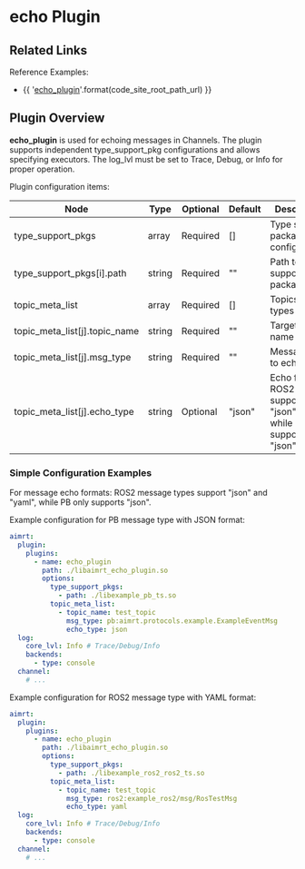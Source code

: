 

# echo Plugin

## Related Links

Reference Examples:
- {{ '[echo_plugin]({}/src/examples/plugins/echo_plugin)'.format(code_site_root_path_url) }}

## Plugin Overview

**echo_plugin** is used for echoing messages in Channels. The plugin supports independent type_support_pkg configurations and allows specifying executors. The log_lvl must be set to Trace, Debug, or Info for proper operation.

Plugin configuration items:

| Node                              | Type          | Optional | Default  | Description |
| ----                              | ----          | ----     | ----     | ----        |
| type_support_pkgs                 | array         | Required | []       | Type support package configuration |
| type_support_pkgs[i].path         | string        | Required | ""       | Path to type support package |
| topic_meta_list                   | array         | Required | []       | Topics and types to echo |
| topic_meta_list[j].topic_name     | string        | Required | ""       | Target topic name |
| topic_meta_list[j].msg_type       | string        | Required | ""       | Message type to echo |
| topic_meta_list[j].echo_type      | string        | Optional | "json"   | Echo format. ROS2 supports "json"/"yaml", while PB only supports "json" |


### Simple Configuration Examples

For message echo formats: ROS2 message types support "json" and "yaml", while PB only supports "json".

Example configuration for PB message type with JSON format:
```yaml
aimrt:
  plugin:
    plugins:
      - name: echo_plugin
        path: ./libaimrt_echo_plugin.so
        options:
          type_support_pkgs:
            - path: ./libexample_pb_ts.so
          topic_meta_list:
            - topic_name: test_topic
              msg_type: pb:aimrt.protocols.example.ExampleEventMsg
              echo_type: json
  log:
    core_lvl: Info # Trace/Debug/Info
    backends:
      - type: console
  channel:
    # ...
```

Example configuration for ROS2 message type with YAML format:
```yaml
aimrt:
  plugin:
    plugins:
      - name: echo_plugin
        path: ./libaimrt_echo_plugin.so
        options:
          type_support_pkgs:
            - path: ./libexample_ros2_ros2_ts.so
          topic_meta_list:
            - topic_name: test_topic
              msg_type: ros2:example_ros2/msg/RosTestMsg
              echo_type: yaml
  log:
    core_lvl: Info # Trace/Debug/Info
    backends:
      - type: console
  channel:
    # ...
```